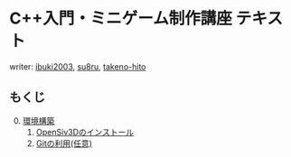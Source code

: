 # C++入門・ミニゲーム制作講座 テキスト

writer: [ibuki2003](https://github.com/ibuki2003), [su8ru](https://github.com/su8ru), [takeno-hito](https://github.com/takeno-hito)

## もくじ
0. [環境構築](/0)
	1. [OpenSiv3Dのインストール](/0/1)
	2. [Gitの利用(任意)](/0/2)
